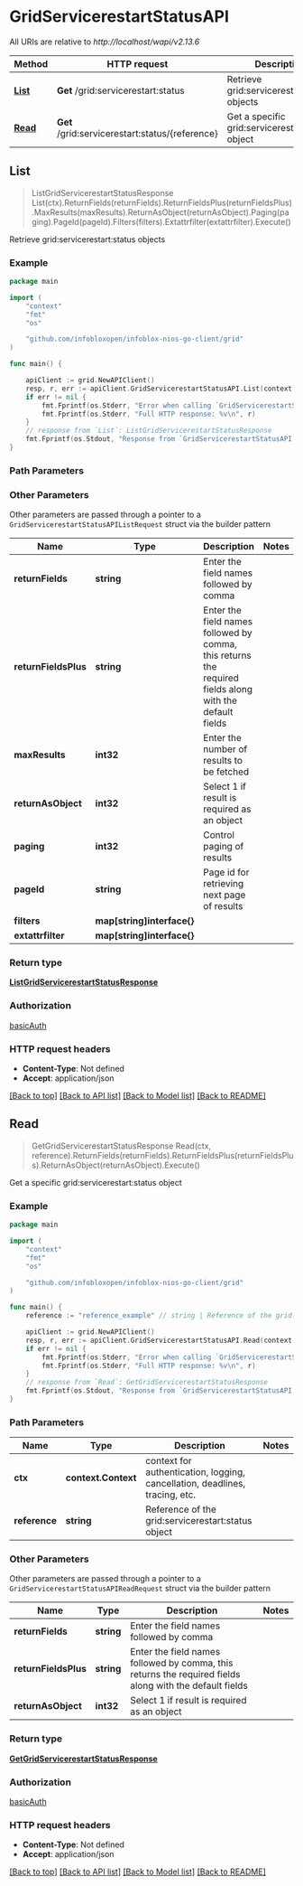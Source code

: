 # GridServicerestartStatusAPI

All URIs are relative to *http://localhost/wapi/v2.13.6*

Method | HTTP request | Description
------------- | ------------- | -------------
[**List**](GridServicerestartStatusAPI.md#List) | **Get** /grid:servicerestart:status | Retrieve grid:servicerestart:status objects
[**Read**](GridServicerestartStatusAPI.md#Read) | **Get** /grid:servicerestart:status/{reference} | Get a specific grid:servicerestart:status object



## List

> ListGridServicerestartStatusResponse List(ctx).ReturnFields(returnFields).ReturnFieldsPlus(returnFieldsPlus).MaxResults(maxResults).ReturnAsObject(returnAsObject).Paging(paging).PageId(pageId).Filters(filters).Extattrfilter(extattrfilter).Execute()

Retrieve grid:servicerestart:status objects



### Example

```go
package main

import (
	"context"
	"fmt"
	"os"

	"github.com/infobloxopen/infoblox-nios-go-client/grid"
)

func main() {

	apiClient := grid.NewAPIClient()
	resp, r, err := apiClient.GridServicerestartStatusAPI.List(context.Background()).Execute()
	if err != nil {
		fmt.Fprintf(os.Stderr, "Error when calling `GridServicerestartStatusAPI.List``: %v\n", err)
		fmt.Fprintf(os.Stderr, "Full HTTP response: %v\n", r)
	}
	// response from `List`: ListGridServicerestartStatusResponse
	fmt.Fprintf(os.Stdout, "Response from `GridServicerestartStatusAPI.List`: %v\n", resp)
}
```

### Path Parameters



### Other Parameters

Other parameters are passed through a pointer to a `GridServicerestartStatusAPIListRequest` struct via the builder pattern


Name | Type | Description  | Notes
------------- | ------------- | ------------- | -------------
**returnFields** | **string** | Enter the field names followed by comma | 
**returnFieldsPlus** | **string** | Enter the field names followed by comma, this returns the required fields along with the default fields | 
**maxResults** | **int32** | Enter the number of results to be fetched | 
**returnAsObject** | **int32** | Select 1 if result is required as an object | 
**paging** | **int32** | Control paging of results | 
**pageId** | **string** | Page id for retrieving next page of results | 
**filters** | **map[string]interface{}** |  | 
**extattrfilter** | **map[string]interface{}** |  | 

### Return type

[**ListGridServicerestartStatusResponse**](ListGridServicerestartStatusResponse.md)

### Authorization

[basicAuth](../README.md#basicAuth)

### HTTP request headers

- **Content-Type**: Not defined
- **Accept**: application/json

[[Back to top]](#) [[Back to API list]](../README.md#documentation-for-api-endpoints)
[[Back to Model list]](../README.md#documentation-for-models)
[[Back to README]](../README.md)


## Read

> GetGridServicerestartStatusResponse Read(ctx, reference).ReturnFields(returnFields).ReturnFieldsPlus(returnFieldsPlus).ReturnAsObject(returnAsObject).Execute()

Get a specific grid:servicerestart:status object



### Example

```go
package main

import (
	"context"
	"fmt"
	"os"

	"github.com/infobloxopen/infoblox-nios-go-client/grid"
)

func main() {
	reference := "reference_example" // string | Reference of the grid:servicerestart:status object

	apiClient := grid.NewAPIClient()
	resp, r, err := apiClient.GridServicerestartStatusAPI.Read(context.Background(), reference).Execute()
	if err != nil {
		fmt.Fprintf(os.Stderr, "Error when calling `GridServicerestartStatusAPI.Read``: %v\n", err)
		fmt.Fprintf(os.Stderr, "Full HTTP response: %v\n", r)
	}
	// response from `Read`: GetGridServicerestartStatusResponse
	fmt.Fprintf(os.Stdout, "Response from `GridServicerestartStatusAPI.Read`: %v\n", resp)
}
```

### Path Parameters


Name | Type | Description  | Notes
------------- | ------------- | ------------- | -------------
**ctx** | **context.Context** | context for authentication, logging, cancellation, deadlines, tracing, etc.
**reference** | **string** | Reference of the grid:servicerestart:status object | 

### Other Parameters

Other parameters are passed through a pointer to a `GridServicerestartStatusAPIReadRequest` struct via the builder pattern


Name | Type | Description  | Notes
------------- | ------------- | ------------- | -------------
**returnFields** | **string** | Enter the field names followed by comma | 
**returnFieldsPlus** | **string** | Enter the field names followed by comma, this returns the required fields along with the default fields | 
**returnAsObject** | **int32** | Select 1 if result is required as an object | 

### Return type

[**GetGridServicerestartStatusResponse**](GetGridServicerestartStatusResponse.md)

### Authorization

[basicAuth](../README.md#basicAuth)

### HTTP request headers

- **Content-Type**: Not defined
- **Accept**: application/json

[[Back to top]](#) [[Back to API list]](../README.md#documentation-for-api-endpoints)
[[Back to Model list]](../README.md#documentation-for-models)
[[Back to README]](../README.md)

